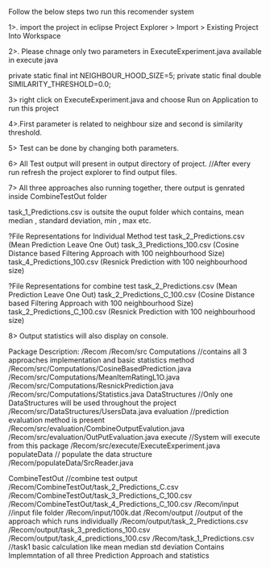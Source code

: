 Follow the below steps two run this recomender system

1>. import the project in eclipse
Project Explorer > Import > Existing Project Into Workspace

2>. Please chnage only two parameters in ExecuteExperiment.java available in execute java

private static final int NEIGHBOUR_HOOD_SIZE=5;
private static final double SIMILARITY_THRESHOLD=0.0;

3> right click on ExecuteExperiment.java and choose Run on Application to run this project

4>.First parameter is related to neighbour size and second is similarity threshold.

5> Test can be done by changing both parameters.

6> All Test output will present in output directory of project. //After every run refresh the project explorer to find output files.

7> All three approaches also running together, there output is genrated inside CombineTestOut folder

task_1_Predictions.csv is outsite the ouput folder which contains, mean median , standard deviation, min , max etc.

?File Representations for Individual Method test
task_2_Predictions.csv (Mean Prediction Leave One Out)
task_3_Predictions_100.csv  (Cosine Distance based Filtering Approach with 100 neighbourhood Size)
task_4_Predictions_100.csv (Resnick Prediction with 100 neighbourhood size)

?File Representations for combine test
task_2_Predictions.csv (Mean Prediction Leave One Out)
task_2_Predictions_C_100.csv  (Cosine Distance based Filtering Approach with 100 neighbourhood Size)
task_2_Predictions_C_100.csv (Resnick Prediction with 100 neighbourhood size)

8> Output statistics will also display on console.

Package Description:
/Recom
/Recom/src
Computations  //contains all 3 approaches implementation and basic statistics method
			/Recom/src/Computations/CosineBasedPrediction.java
			/Recom/src/Computations/MeanItemRatingL1O.java
			/Recom/src/Computations/ResnickPrediction.java
			/Recom/src/Computations/Statistics.java
DataStructures  //Only one DataStructures will be used throughout the project
			/Recom/src/DataStructures/UsersData.java
evaluation	//prediction evaluation method is present
			/Recom/src/evaluation/CombineOutputEvalution.java
			/Recom/src/evaluation/OutPutEvaluation.java
execute		//System will execute from this package
			/Recom/src/execute/ExecuteExperiment.java
populateData // populate the data structure
			/Recom/populateData/SrcReader.java
			
CombineTestOut //combine test output
			/Recom/CombineTestOut/task_2_Predictions_C.csv
			/Recom/CombineTestOut/task_3_Predictions_C_100.csv
			/Recom/CombineTestOut/task_4_Predictions_C_100.csv
/Recom/input  //input file folder
			/Recom/input/100k.dat
/Recom/output //output of the approach which runs individually
			/Recom/output/task_2_Predictions.csv
			/Recom/output/task_3_predictions_100.csv
			/Recom/output/task_4_predictions_100.csv
/Recom/task_1_Predictions.csv   //task1 basic calculation like mean median std deviation
Contains Implemntation of all three Prediction Approach and statistics
